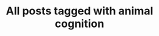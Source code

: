 ---
layout: tag
title: "All posts tagged with animal cognition"
permalink: /weblog/tags/animal-cognition/
taxonomy: animal cognition
---
